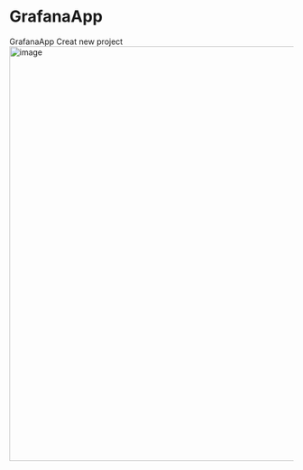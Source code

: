 # GrafanaApp
GrafanaApp
Creat new project
<img width="1012" height="737" alt="image" src="https://github.com/user-attachments/assets/180b34cf-d931-4933-9005-b71d13d67bb9" />

